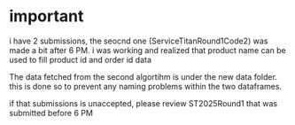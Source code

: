 # important

i have 2 submissions, the seocnd one (ServiceTitanRound1Code2) was made a bit after 6 PM.
i was working and realized that product name can be used to fill product id and order id data


The data fetched from the second algortihm is under the new data folder. this is done so to prevent any naming problems within the two dataframes.

if that submissions is unaccepted, please review ST2025Round1 that was submitted before 6 PM
